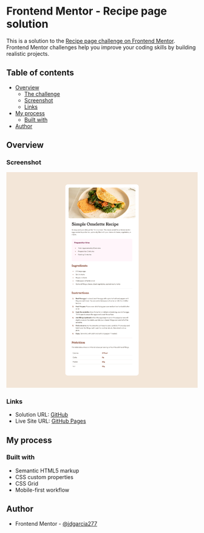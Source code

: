 # Frontend Mentor - Recipe page solution

This is a solution to the [Recipe page challenge on Frontend Mentor](https://www.frontendmentor.io/challenges/recipe-page-KiTsR8QQKm). Frontend Mentor challenges help you improve your coding skills by building realistic projects. 

## Table of contents

- [Overview](#overview)
  - [The challenge](#the-challenge)
  - [Screenshot](#screenshot)
  - [Links](#links)
- [My process](#my-process)
  - [Built with](#built-with)
- [Author](#author)

## Overview

### Screenshot

![](./assets/images/screenshot-recipe-page.png)

### Links

- Solution URL: [GitHub](https://github.com/jdgarcia277/frontend-recipe-page)
- Live Site URL: [GitHub Pages](https://jdgarcia277.github.io/frontend-recipe-page/)

## My process

### Built with

- Semantic HTML5 markup
- CSS custom properties
- CSS Grid
- Mobile-first workflow

## Author

- Frontend Mentor - [@jdgarcia277](https://www.frontendmentor.io/profile/jdgarcia277)

